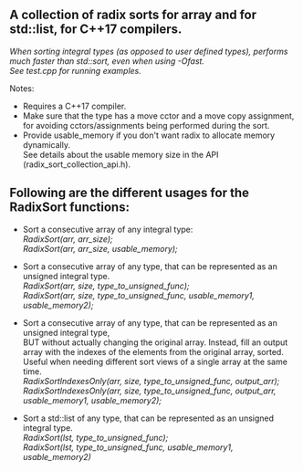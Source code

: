 A collection of radix sorts for array and for std::list, for C++17 compilers.  
-------------------------------------------------------------------------------------------

*When sorting integral types (as opposed to user defined types), performs much faster than std::sort,
even when using -Ofast.  
See test.cpp for running examples.*

Notes:  
  - Requires a C++17 compiler.
  - Make sure that the type has a move cctor and a move copy assignment,  
    for avoiding cctors/assignments being performed during the sort.  
  - Provide usable_memory if you don't want radix to allocate memory dynamically.  
    See details about the usable memory size in the API (radix_sort_collection_api.h).

Following are the different usages for the RadixSort functions:
---------------------------------------------------------------

- Sort a consecutive array of any integral type:  
  *RadixSort(arr, arr_size);  
  RadixSort(arr, arr_size, usable_memory);*

- Sort a consecutive array of any type, that can be represented as an unsigned integral type.  
  *RadixSort(arr, size, type_to_unsigned_func);  
  RadixSort(arr, size, type_to_unsigned_func, usable_memory1, usable_memory2);*

- Sort a consecutive array of any type, that can be represented as an unsigned integral type,  
  BUT without actually changing the original array. Instead, fill an output  
  array with the indexes of the elements from the original array, sorted.  
  Useful when needing different sort views of a single array at the same time.  
  *RadixSortIndexesOnly(arr, size, type_to_unsigned_func, output_arr);  
  RadixSortIndexesOnly(arr, size, type_to_unsigned_func, output_arr, usable_memory1, usable_memory2);*

- Sort a std::list of any type, that can be represented as an unsigned integral type.  
  *RadixSort(lst, type_to_unsigned_func);  
  RadixSort(lst, type_to_unsigned_func, usable_memory1, usable_memory2)*
  
